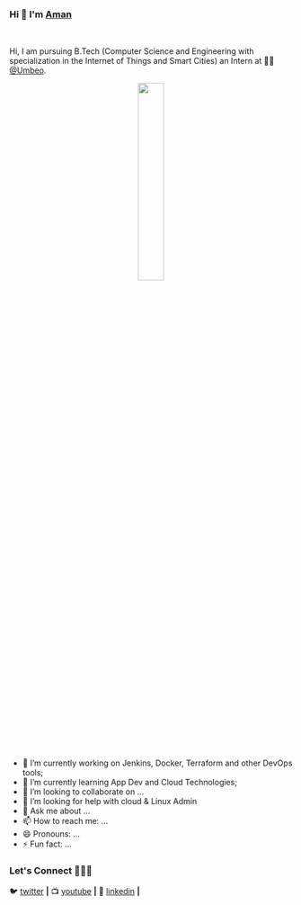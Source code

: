 ### Hi 👋 I'm [Aman](https://www.linkedin.com/in/199amanbhardwaj/)
<br/>



Hi, I am pursuing B.Tech (Computer Science and Engineering with specialization in the Internet of Things and Smart Cities) an Intern at  🏽‍💼[@Umbeo](https://www.umbeo.com/).

<p align="center">
  <img src="https://media.giphy.com/media/MeJgB3yMMwIaHmKD4z/giphy.gif" width="30%">
  <br><br>
  </p>

<!--
**iaman877/iaman877** is a ✨ _special_ ✨ repository because its `README.md` (this file) appears on your GitHub profile.
Here are some ideas to get you started:
-->

- 🔭 I’m currently working on Jenkins, Docker, Terraform and other DevOps tools;
- 🌱 I’m currently learning App Dev and Cloud Technologies;
- 👯 I’m looking to collaborate on ...
- 🤔 I’m looking for help with cloud & Linux Admin
- 💬 Ask me about ...
- 📫 How to reach me: ...
- 😄 Pronouns: ...
- ⚡ Fun fact: ...
###  Let's Connect :people_holding_hands:



🐦 [twitter][twitter] **|** 
📺 [youtube][youtube] **|** 
👔 [linkedin][linkedin] **|**

[twitter]: https://twitter.com/iaman877
[youtube]: https://www.youtube.com/channel/UCONxL5RPk3USmbyun01W6TA?view_as=subscriber
[linkedin]: https://www.linkedin.com/in/199amanbhardwaj/


